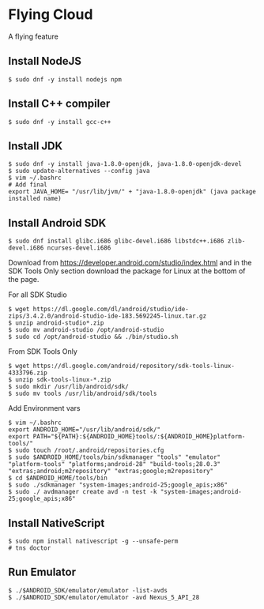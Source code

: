 # Flying Cloud

A flying feature

## Install NodeJS

```bashscript
$ sudo dnf -y install nodejs npm
```

## Install C++ compiler

```bashscript
$ sudo dnf -y install gcc-c++
```

## Install JDK

```bashscript
$ sudo dnf -y install java-1.8.0-openjdk, java-1.8.0-openjdk-devel
$ sudo update-alternatives --config java
$ vim ~/.bashrc
# Add final
export JAVA_HOME= "/usr/lib/jvm/" + "java-1.8.0-openjdk" (java package installed name)
```

## Install Android SDK

```bashscript
$ sudo dnf install glibc.i686 glibc-devel.i686 libstdc++.i686 zlib-devel.i686 ncurses-devel.i686
```

Download from <https://developer.android.com/studio/index.html> and in the SDK Tools Only section download the package for Linux at the bottom of the page.

For all SDK Studio

```bashscript
$ wget https://dl.google.com/dl/android/studio/ide-zips/3.4.2.0/android-studio-ide-183.5692245-linux.tar.gz
$ unzip android-studio*.zip
$ sudo mv android-studio /opt/android-studio
$ sudo cd /opt/android-studio && ./bin/studio.sh
```

From SDK Tools Only

```bashscript
$ wget https://dl.google.com/android/repository/sdk-tools-linux-4333796.zip
$ unzip sdk-tools-linux-*.zip
$ sudo mkdir /usr/lib/android/sdk/
$ sudo mv tools /usr/lib/android/sdk/tools
```

Add Environment vars

```bashscript
$ vim ~/.bashrc
export ANDROID_HOME="/usr/lib/android/sdk/"
export PATH="${PATH}:${ANDROID_HOME}tools/:${ANDROID_HOME}platform-tools/"
$ sudo touch /root/.android/repositories.cfg
$ sudo $ANDROID_HOME/tools/bin/sdkmanager "tools" "emulator" "platform-tools" "platforms;android-28" "build-tools;28.0.3" "extras;android;m2repository" "extras;google;m2repository"
$ cd $ANDROID_HOME/tools/bin
$ sudo ./sdkmanager "system-images;android-25;google_apis;x86"
$ sudo ./ avdmanager create avd -n test -k "system-images;android-25;google_apis;x86"
```

## Install NativeScript

```bashscript
$ sudo npm install nativescript -g --unsafe-perm
# tns doctor
```

## Run Emulator

```bashscript
$ ./$ANDROID_SDK/emulator/emulator -list-avds
$ ./$ANDROID_SDK/emulator/emulator -avd Nexus_5_API_28
```
